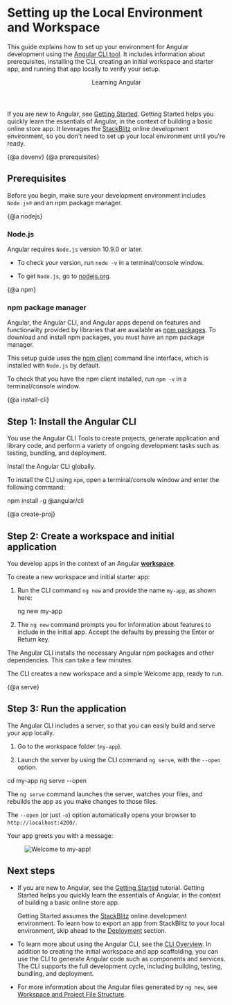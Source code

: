 # Setting up the Local Environment and Workspace


This guide explains how to set up your environment for Angular development using the [Angular CLI tool](cli "CLI command reference"). 
It includes information about prerequisites, installing the CLI, creating an initial workspace and starter app, and running that app locally to verify your setup. 


<div class="callout is-helpful">
<header>Learning Angular</header>

If you are new to Angular, see [Getting Started](start). Getting Started helps you quickly learn the essentials of Angular, in the context of building a basic online store app. It leverages the [StackBlitz](https://stackblitz.com/) online development environment, so you don't need to set up your local environment until you're ready. 


</div> 


{@a devenv}
{@a prerequisites}
## Prerequisites 

Before you begin, make sure your development environment includes `Node.js®` and an npm package manager. 

{@a nodejs}
### Node.js

Angular requires `Node.js` version 10.9.0 or later.

* To check your version, run `node -v` in a terminal/console window.

* To get `Node.js`, go to [nodejs.org](https://nodejs.org "Nodejs.org").

{@a npm}
### npm package manager

Angular, the Angular CLI, and Angular apps depend on features and functionality provided by libraries that are available as [npm packages](https://docs.npmjs.com/getting-started/what-is-npm). To download and install npm packages, you must have an npm package manager. 

This setup guide uses the [npm client](https://docs.npmjs.com/cli/install) command line interface, which is installed with `Node.js` by default. 

To check that you have the npm client installed, run `npm -v` in a terminal/console window.


{@a install-cli}

## Step 1: Install the Angular CLI

You use the Angular CLI Tools
to create projects, generate application and library code, and perform a variety of ongoing development tasks such as testing, bundling, and deployment.

Install the Angular CLI globally. 

To install the CLI using `npm`, open a terminal/console window and enter the following command:


<code-example language="sh" class="code-shell">
  npm install -g @angular/cli

</code-example>



{@a create-proj}

## Step 2: Create a workspace and initial application

You develop apps in the context of an Angular [**workspace**](guide/glossary#workspace). 

To create a new workspace and initial starter app: 

1. Run the CLI command `ng new` and provide the name `my-app`, as shown here: 

    <code-example language="sh" class="code-shell">
      ng new my-app

    </code-example>

2. The `ng new` command prompts you for information about features to include in the initial app. Accept the defaults by pressing the Enter or Return key. 

The Angular CLI installs the necessary Angular npm packages and other dependencies. This can take a few minutes. 

The CLI creates a new workspace and a simple Welcome app, ready to run. 


{@a serve}

## Step 3: Run the application

The Angular CLI includes a server, so that you can easily build and serve your app locally.

1. Go to the workspace folder (`my-app`).

1. Launch the server by using the CLI command `ng serve`, with the `--open` option.

<code-example language="sh" class="code-shell">
  cd my-app
  ng serve --open
</code-example>

The `ng serve` command launches the server, watches your files,
and rebuilds the app as you make changes to those files.

The `--open` (or just `-o`) option automatically opens your browser
to `http://localhost:4200/`.

Your app greets you with a message:


<figure class="lightbox">
  <div class="card">
    <img src='generated/images/guide/setup-local/app-works.png' alt="Welcome to my-app!">
  </div>
</figure>


## Next steps


* If you are new to Angular, see the [Getting Started](start) tutorial. Getting Started helps you quickly learn the essentials of Angular, in the context of building a basic online store app. 

  <div class="alert is-helpful">
  
  Getting Started assumes the [StackBlitz](https://stackblitz.com/) online development environment. 
  To learn how to export an app from StackBlitz to your local environment, skip ahead to the [Deployment](start/deployment "Getting Started: Deployment") section. 

  </div>


* To learn more about using the Angular CLI, see the [CLI Overview](cli "CLI Overview"). In addition to creating the initial workspace and app scaffolding, you can use the CLI to generate Angular code such as components and services. The CLI supports the full development cycle, including building, testing, bundling, and deployment. 


* For more information about the Angular files generated by `ng new`, see [Workspace and Project File Structure](guide/file-structure).

